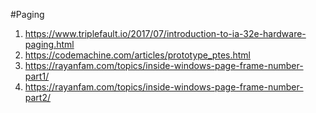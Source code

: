 #Paging

1. https://www.triplefault.io/2017/07/introduction-to-ia-32e-hardware-paging.html
2. https://codemachine.com/articles/prototype_ptes.html
3. https://rayanfam.com/topics/inside-windows-page-frame-number-part1/
4. https://rayanfam.com/topics/inside-windows-page-frame-number-part2/